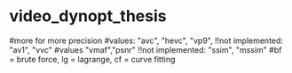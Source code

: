 # video_dynopt_thesis

#more for more precision
#values: "avc", "hevc", "vp9", !!not implemented: "av1", "vvc"
#values "vmaf","psnr" !!not implemented: "ssim", "mssim"
#bf = brute force, lg = lagrange, cf = curve fitting